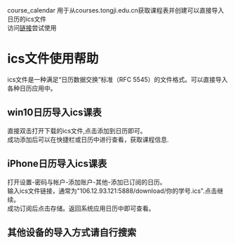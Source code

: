 course_calendar
用于从courses.tongji.edu.cn获取课程表并创建可以直接导入日历的ics文件  
访问[链接](http://106.12.93.121:5888)尝试使用

# ics文件使用帮助
ics文件是一种满足“日历数据交换”标准（RFC 5545）的文件格式。可以直接导入各种日历应用中。

## win10日历导入ics课表
直接双击打开下载的ics文件,点击添加到日历即可。  
成功添加后可以在快捷栏或日历中进行查看，获取课程信息.  

## iPhone日历导入ics课表
打开设置-密码与帐户-添加账户-其他-添加已订阅的日历。  
输入ics文件链接，通常为"106.12.93.121:5888/download/你的学号.ics".点击继续。  
成功订阅后点击存储。返回系统应用日历中即可查看。  

## 其他设备的导入方式请自行搜索
